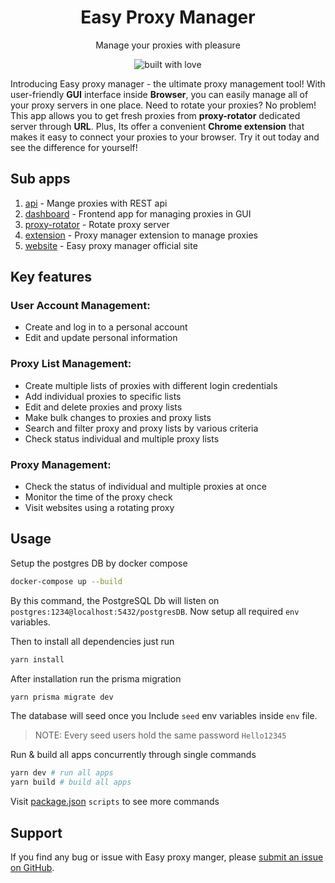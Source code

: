 <h1 align="center">Easy Proxy Manager</h1>
<p align="center">Manage your proxies with pleasure</p>

<p align="center">
  <img src="https://forthebadge.com/images/badges/built-with-love.svg" alt="built with love">
</p>

Introducing Easy proxy manager - the ultimate proxy management tool! With user-friendly **GUI** interface inside **Browser**, you can easily manage all of your proxy servers in one place. Need to rotate your proxies? No problem! This app allows you to get fresh proxies from **proxy-rotator** dedicated server through **URL**. Plus, Its offer a convenient **Chrome extension** that makes it easy to connect your proxies to your browser. Try it out today and see the difference for yourself!

## Sub apps

1. [api](/packages/api/) - Mange proxies with REST api
2. [dashboard](/packages/dashboard/) - Frontend app for managing proxies in GUI
3. [proxy-rotator](/packages/proxy-rotator/) - Rotate proxy server
4. [extension](/packages/extension/) - Proxy manager extension to manage proxies
5. [website](/packages/website/) - Easy proxy manager official site

## Key features

### User Account Management:

- Create and log in to a personal account
- Edit and update personal information

### Proxy List Management:

- Create multiple lists of proxies with different login credentials
- Add individual proxies to specific lists
- Edit and delete proxies and proxy lists
- Make bulk changes to proxies and proxy lists
- Search and filter proxy and proxy lists by various criteria
- Check status individual and multiple proxy lists

### Proxy Management:

- Check the status of individual and multiple proxies at once
- Monitor the time of the proxy check
- Visit websites using a rotating proxy

## Usage

Setup the postgres DB by docker compose

```bash
docker-compose up --build
```

By this command, the PostgreSQL Db will listen on `postgres:1234@localhost:5432/postgresDB`. Now setup all required `env` variables.

Then to install all dependencies just run

```bash
yarn install
```

After installation run the prisma migration

```bash
yarn prisma migrate dev
```

The database will seed once you Include `seed` env variables inside `env` file.

> NOTE: Every seed users hold the same password `Hello12345`

Run & build all apps concurrently through single commands

```bash
yarn dev # run all apps
yarn build # build all apps
```

Visit [package.json](./package.json) `scripts` to see more commands

## Support

If you find any bug or issue with Easy proxy manger, please [submit an issue on GitHub](https://github.com/SoftwareSheba/easy-proxy-manager/issues).
